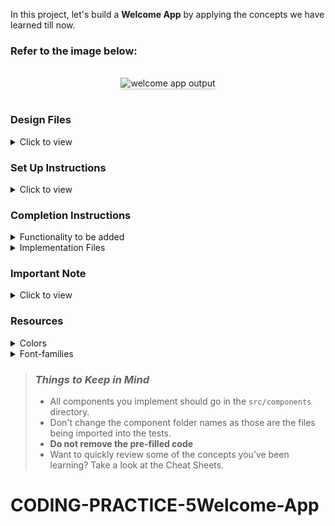 In this project, let's build a **Welcome App** by applying the concepts we have learned till now.

### Refer to the image below:

<br/>
<div style="text-align: center;">
<img src="https://assets.ccbp.in/frontend/content/react-js/welcome-app-output-v2.gif" alt="welcome app output" style="max-width:70%;box-shadow:0 2.8px 2.2px rgba(0, 0, 0, 0.12)">
</div>
<br/>

### Design Files

<details>
<summary>Click to view</summary>

- [Extra Small (Size < 576px), Small (Size >= 576px)](https://assets.ccbp.in/frontend/content/react-js/welcome-sm-output.png)
- [Medium (Size >= 768px), Large (Size >= 992px) and Extra Large (Size >= 1200px)](https://assets.ccbp.in/frontend/content/react-js/welcome-lg-output.png)

</details>

### Set Up Instructions

<details>
<summary>Click to view</summary>

- Download dependencies by running `npm install`
- Start up the app using `npm start`
</details>

### Completion Instructions

<details>
<summary>Functionality to be added</summary>
<br/>

The app must have the following functionalities

- When the page is opened, a button should be displayed with text content as **Subscribe**
- When the **Subscribe** button is clicked
  - The text content in the **Subscribe** button should be changed to **Subscribed**
- When the **Subscribed** button is clicked
  - The text content in the **Subscribed** button should be changed to **Subscribe**

</details>

<details>
<summary>Implementation Files</summary>
<br/>

Use these files to complete the implementation:

- `src/components/Welcome/index.js`
- `src/components/Welcome/index.css`
</details>

### Important Note

<details>
<summary>Click to view</summary>
<br/>
**The following instructions are required for the tests to pass**

- Achieve the given layout using only Conditional Rendering
</details>

### Resources

<details>
<summary>Colors</summary>

<br/>

<div style="background-color: #1e293b ; width: 150px; padding: 10px; color: white">Hex: #1e293b</div>
<div style="background-color: #f0bb03 ; width: 150px; padding: 10px; color: white">Hex: #f0bb03</div>
<div style="background-color: #ffffff ; width: 150px; padding: 10px; color: black">Hex: #ffffff</div>

</details>

<details>
<summary>Font-families</summary>

- Bree Serif

</details>

> ### _Things to Keep in Mind_
>
> - All components you implement should go in the `src/components` directory.
> - Don't change the component folder names as those are the files being imported into the tests.
> - **Do not remove the pre-filled code**
> - Want to quickly review some of the concepts you’ve been learning? Take a look at the Cheat Sheets.
# CODING-PRACTICE-5Welcome-App
